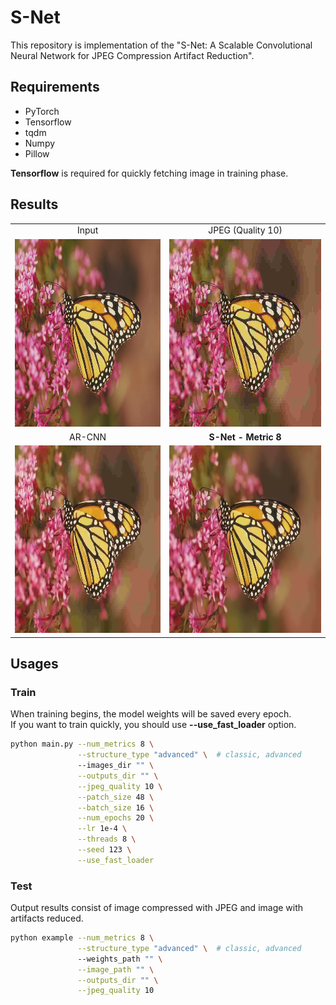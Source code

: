 # S-Net

This repository is implementation of the "S-Net: A Scalable Convolutional Neural Network for JPEG Compression Artifact Reduction". <br />

## Requirements
- PyTorch
- Tensorflow
- tqdm
- Numpy
- Pillow

**Tensorflow** is required for quickly fetching image in training phase.

## Results

<table>
    <tr>
        <td><center>Input</center></td>
        <td><center>JPEG (Quality 10)</center></td>
    </tr>
    <tr>
    	<td>
    		<center><img src="./data/monarch.bmp" height="300"></center>
    	</td>
    	<td>
    		<center><img src="./data/monarch_jpeg_q10.png" height="300"></center>
    	</td>
    </tr>
    <tr>
        <td><center>AR-CNN</center></td>
        <td><center><b>S-Net - Metric 8</b></center></td>
    </tr>
    <tr>
        <td>
        	<center><img src="./data/monarch_ARCNN.png" height="300"></center>
        </td>
        <td>
        	<center><img src="./data/monarch_S-Net.png" height="300"></center>
        </td>
    </tr>
</table>

## Usages

### Train

When training begins, the model weights will be saved every epoch. <br />
If you want to train quickly, you should use **--use_fast_loader** option.

```bash
python main.py --num_metrics 8 \
               --structure_type "advanced" \  # classic, advanced
               --images_dir "" \
               --outputs_dir "" \
               --jpeg_quality 10 \
               --patch_size 48 \
               --batch_size 16 \
               --num_epochs 20 \
               --lr 1e-4 \
               --threads 8 \
               --seed 123 \
               --use_fast_loader              
```

### Test

Output results consist of image compressed with JPEG and image with artifacts reduced.

```bash
python example --num_metrics 8 \
               --structure_type "advanced" \  # classic, advanced
               --weights_path "" \
               --image_path "" \
               --outputs_dir "" \
               --jpeg_quality 10               
```
